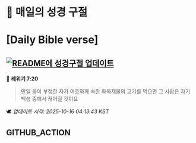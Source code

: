 # 🙏 매일의 성경 구절
# [Daily Bible verse]
## [![README에 성경구절 업데이트](https://github.com/DONGSUKA/first_test/actions/workflows/update-readme-bible.yml/badge.svg)](https://github.com/DONGSUKA/first_test/actions/workflows/update-readme-bible.yml)
<!-- START_BIBLE_VERSE -->
📖 **레위기 7:20**
> 만일 몸이 부정한 자가 여호와께 속한 화목제물의 고기를 먹으면 그 사람은 자기 백성 중에서 끊어질 것이요

🕊️ _업데이트 시각: 2025-10-16 04:13:43 KST_
  <!-- END_BIBLE_VERSE -->
## GITHUB_ACTION
